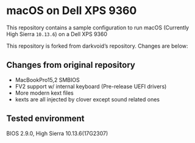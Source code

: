# macOS on Dell XPS 9360

This repository contains a sample configuration to run macOS (Currently High Sierra `10.13.6`) on a Dell XPS 9360

This repository is forked from darkvoid’s repository. Changes are below:

## Changes from original repository

- MacBookPro15,2 SMBIOS
- FV2 support w/ internal keyboard (Pre-release UEFI drivers)
- More modern kext files
- kexts are all injected by clover except sound related ones

## Tested environment

BIOS 2.9.0, High Sierra 10.13.6(17G2307)

